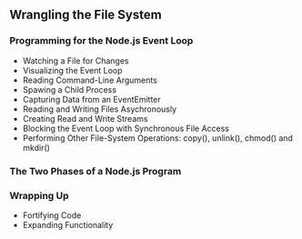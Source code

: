 ## Wrangling the File System
### Programming for the Node.js Event Loop
  - Watching a File for Changes
  - Visualizing the Event Loop
  - Reading Command-Line Arguments
  - Spawing a Child Process
  - Capturing Data from an EventEmitter
  - Reading and Writing Files Asychronously
  - Creating Read and Write Streams
  - Blocking the Event Loop with Synchronous File Access
  - Performing Other File-System Operations: copy(), unlink(), chmod() and mkdir()
### The Two Phases of a Node.js Program
### Wrapping Up
  - Fortifying Code
  - Expanding Functionality
   
  